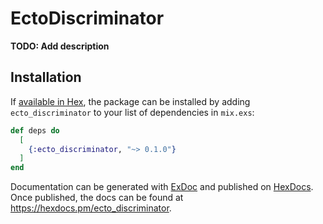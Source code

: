 # EctoDiscriminator

**TODO: Add description**

## Installation

If [available in Hex](https://hex.pm/docs/publish), the package can be installed
by adding `ecto_discriminator` to your list of dependencies in `mix.exs`:

```elixir
def deps do
  [
    {:ecto_discriminator, "~> 0.1.0"}
  ]
end
```

Documentation can be generated with [ExDoc](https://github.com/elixir-lang/ex_doc)
and published on [HexDocs](https://hexdocs.pm). Once published, the docs can
be found at <https://hexdocs.pm/ecto_discriminator>.

